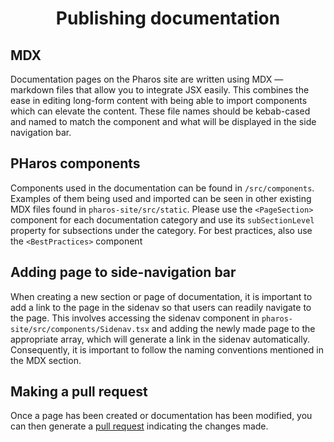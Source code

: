 <h1 align="center">
  Publishing documentation
</h1>

## MDX

Documentation pages on the Pharos site are written using MDX — markdown files that allow you to integrate JSX easily. This combines the ease in editing long-form content with being able to import components which can elevate the content. These file names should be kebab-cased and named to match the component and what will be displayed in the side navigation bar.

## PHaros components

Components used in the documentation can be found in `/src/components`. Examples of them being used and imported can be seen in other existing MDX files found in `pharos-site/src/static`. Please use the `<PageSection>` component for each documentation category and use its `subSectionLevel` property for subsections under the category. For best practices, also use the `<BestPractices>` component

## Adding page to side-navigation bar

When creating a new section or page of documentation, it is important to add a link to the page in the sidenav so that users can readily navigate to the page. This involves accessing the sidenav component in `pharos-site/src/components/Sidenav.tsx` and adding the newly made page to the appropriate array, which will generate a link in the sidenav automatically. Consequently, it is important to follow the naming conventions mentioned in the MDX section.

## Making a pull request

Once a page has been created or documentation has been modified, you can then generate a [pull request](https://github.com/ithaka/pharos) indicating the changes made.
